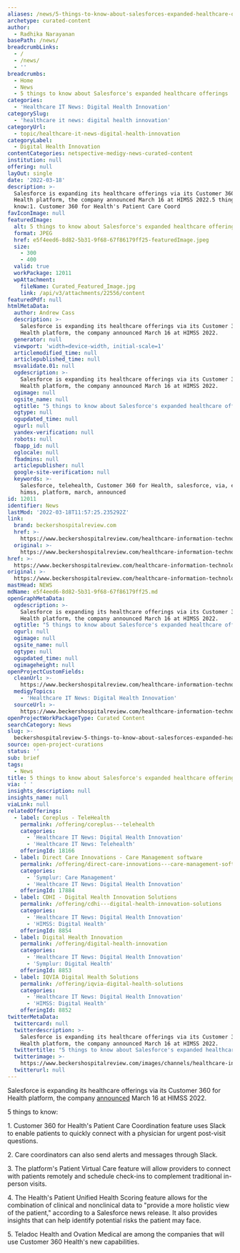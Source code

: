 ```yaml
---
aliases: /news/5-things-to-know-about-salesforces-expanded-healthcare-offerings
archetype: curated-content
author:
  - Radhika Narayanan
basePath: /news/
breadcrumbLinks:
  - /
  - /news/
  - ''
breadcrumbs:
  - Home
  - News
  - 5 things to know about Salesforce's expanded healthcare offerings
categories:
  - 'Healthcare IT News: Digital Health Innovation'
categorySlug:
  - 'healthcare it news: digital health innovation'
categoryUrl:
  - topic/healthcare-it-news-digital-health-innovation
categoryLabel:
  - Digital Health Innovation
contentCategories: netspective-medigy-news-curated-content
institution: null
offering: null
layOut: single
date: '2022-03-18'
description: >-
  Salesforce is expanding its healthcare offerings via its Customer 360 for
  Health platform, the company announced March 16 at HIMSS 2022.5 things to
  know:1. Customer 360 for Health's Patient Care Coord
favIconImage: null
featuredImage:
  alt: 5 things to know about Salesforce's expanded healthcare offerings
  format: JPEG
  href: e5f4eed6-8d82-5b31-9f68-67f86179ff25-featuredImage.jpeg
  size:
    - 300
    - 400
  valid: true
  workPackage: 12011
  wpAttachment:
    fileName: Curated_Featured_Image.jpg
    link: /api/v3/attachments/22556/content
featuredPdf: null
htmlMetaData:
  author: Andrew Cass
  description: >-
    Salesforce is expanding its healthcare offerings via its Customer 360 for
    Health platform, the company announced March 16 at HIMSS 2022.
  generator: null
  viewport: 'width=device-width, initial-scale=1'
  articlemodified_time: null
  articlepublished_time: null
  msvalidate.01: null
  ogdescription: >-
    Salesforce is expanding its healthcare offerings via its Customer 360 for
    Health platform, the company announced March 16 at HIMSS 2022.
  ogimage: null
  ogsite_name: null
  ogtitle: "5 things to know about Salesforce's expanded healthcare offerings\_"
  ogtype: null
  ogupdated_time: null
  ogurl: null
  yandex-verification: null
  robots: null
  fbapp_id: null
  oglocale: null
  fbadmins: null
  articlepublisher: null
  google-site-verification: null
  keywords: >-
    Salesforce, telehealth, Customer 360 for Health, salesforce, via, expanding,
    himss, platform, march, announced
id: 12011
identifier: News
lastMod: '2022-03-18T11:57:25.235292Z'
link:
  brand: beckershospitalreview.com
  href: >-
    https://www.beckershospitalreview.com/healthcare-information-technology/5-things-to-know-about-salesforce-s-expanded-healthcare-offerings.html
  original: >-
    https://www.beckershospitalreview.com/healthcare-information-technology/5-things-to-know-about-salesforce-s-expanded-healthcare-offerings.html
href: >-
  https://www.beckershospitalreview.com/healthcare-information-technology/5-things-to-know-about-salesforce-s-expanded-healthcare-offerings.html
original: >-
  https://www.beckershospitalreview.com/healthcare-information-technology/5-things-to-know-about-salesforce-s-expanded-healthcare-offerings.html
mastHead: NEWS
mdName: e5f4eed6-8d82-5b31-9f68-67f86179ff25.md
openGraphMetaData:
  ogdescription: >-
    Salesforce is expanding its healthcare offerings via its Customer 360 for
    Health platform, the company announced March 16 at HIMSS 2022.
  ogtitle: "5 things to know about Salesforce's expanded healthcare offerings\_"
  ogurl: null
  ogimage: null
  ogsite_name: null
  ogtype: null
  ogupdated_time: null
  ogimageheight: null
openProjectCustomFields:
  cleanUrl: >-
    https://www.beckershospitalreview.com/healthcare-information-technology/5-things-to-know-about-salesforce-s-expanded-healthcare-offerings.html
  medigyTopics:
    - 'Healthcare IT News: Digital Health Innovation'
  sourceUrl: >-
    https://www.beckershospitalreview.com/healthcare-information-technology/5-things-to-know-about-salesforce-s-expanded-healthcare-offerings.html
openProjectWorkPackageType: Curated Content
searchCategory: News
slug: >-
  beckershospitalreview-5-things-to-know-about-salesforces-expanded-healthcare-offerings
source: open-project-curations
status: ''
sub: brief
tags:
  - News
title: 5 things to know about Salesforce's expanded healthcare offerings
via: ' '
insights_description: null
insights_name: null
viaLink: null
relatedOfferings:
  - label: Coreplus - TeleHealth
    permalink: /offering/coreplus---telehealth
    categories:
      - 'Healthcare IT News: Digital Health Innovation'
      - 'Healthcare IT News: Telehealth'
    offeringId: 18166
  - label: Direct Care Innovations - Care Management software
    permalink: /offering/direct-care-innovations---care-management-software
    categories:
      - 'Symplur: Care Management'
      - 'Healthcare IT News: Digital Health Innovation'
    offeringId: 17884
  - label: CDHI - Digital Health Innovation Solutions
    permalink: /offering/cdhi---digital-health-innovation-solutions
    categories:
      - 'Healthcare IT News: Digital Health Innovation'
      - 'HIMSS: Digital Health'
    offeringId: 8854
  - label: Digital Health Innovation
    permalink: /offering/digital-health-innovation
    categories:
      - 'Healthcare IT News: Digital Health Innovation'
      - 'Symplur: Digital Health'
    offeringId: 8853
  - label: IQVIA Digital Health Solutions
    permalink: /offering/iqvia-digital-health-solutions
    categories:
      - 'Healthcare IT News: Digital Health Innovation'
      - 'HIMSS: Digital Health'
    offeringId: 8852
twitterMetaData:
  twittercard: null
  twitterdescription: >-
    Salesforce is expanding its healthcare offerings via its Customer 360 for
    Health platform, the company announced March 16 at HIMSS 2022.
  twittertitle: "5 things to know about Salesforce's expanded healthcare offerings\_"
  twitterimage: >-
    https://www.beckershospitalreview.com/images/channels/healthcare-information-technology/5.jpg
  twitterurl: null
---
```

<p>Salesforce is expanding its healthcare offerings via its Customer 360 for Health platform, the company <a href="https://www.salesforce.com/news/press-releases/2022/03/16/salesforce-delivers-the-future-of-patient-health-with-new-innovations/">announced</a> March 16 at HIMSS 2022.</p><p>5 things to know:</p><p>1. Customer 360 for Health's Patient Care Coordination feature uses Slack to enable patients to quickly connect with a physician for urgent post-visit questions.&nbsp;</p><p>2. Care coordinators can also send alerts and messages through Slack.&nbsp;</p><p>3. The platform's Patient Virtual Care feature will allow providers to connect with patients remotely and schedule check-ins to complement traditional in-person visits.&nbsp;</p><p>4. The Health's Patient Unified Health Scoring feature allows for the combination of clinical and nonclinical data to "provide a more holistic view of the patient," according to a Salesforce news release. It also provides insights that can help identify potential risks the patient may face.&nbsp;&nbsp;</p><p>5. Teladoc Health and Ovation Medical are among the companies that will use Customer 360 Health's new capabilities.&nbsp;</p>